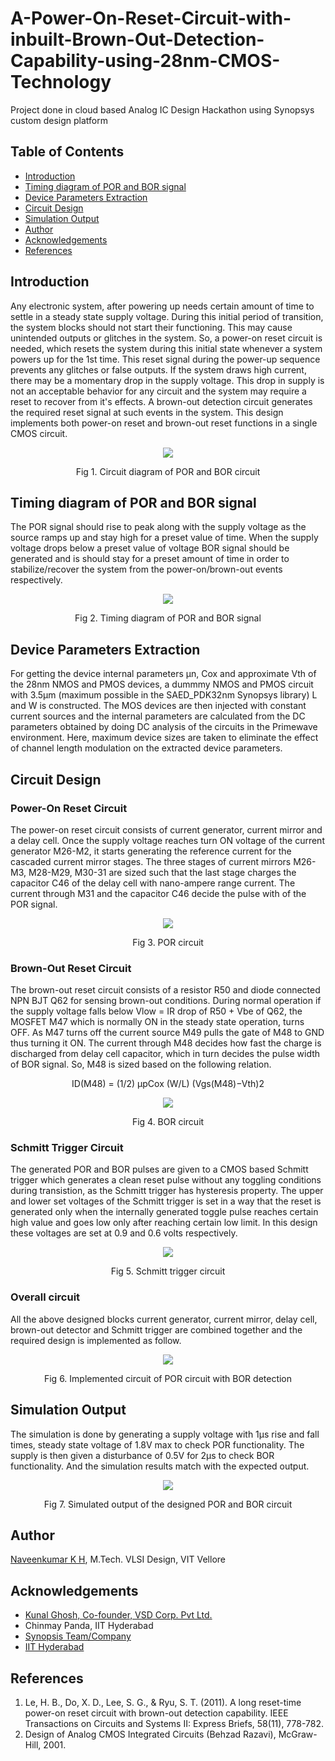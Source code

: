 # A-Power-On-Reset-Circuit-with-inbuilt-Brown-Out-Detection-Capability-using-28nm-CMOS-Technology
Project done in cloud based Analog IC Design Hackathon using Synopsys custom design platform

## Table of Contents

- [Introduction](https://github.com/Naveenkumar-kh/A-Power-On-Reset-Circuit-with-inbuilt-Brown-Out-Detection-Capability-using-CMOS/blob/main/README.md#introduction)
- [Timing diagram of POR and BOR signal](https://github.com/Naveenkumar-kh/A-Power-On-Reset-Circuit-with-inbuilt-Brown-Out-Detection-Capability-using-CMOS/edit/main/README.md#timing-diagram-of-por-and-bor-signal)
- [Device Parameters Extraction](https://github.com/Naveenkumar-kh/A-Power-On-Reset-Circuit-with-inbuilt-Brown-Out-Detection-Capability-using-CMOS/edit/main/README.md#device-parameters-extraction)
- [Circuit Design](https://github.com/Naveenkumar-kh/A-Power-On-Reset-Circuit-with-inbuilt-Brown-Out-Detection-Capability-using-CMOS/edit/main/README.md#device-parameters-extraction)
- [Simulation Output](https://github.com/Naveenkumar-kh/A-Power-On-Reset-Circuit-with-inbuilt-Brown-Out-Detection-Capability-using-CMOS/edit/main/README.md#simulation-output)
- [Author](https://github.com/Naveenkumar-kh/A-Power-On-Reset-Circuit-with-inbuilt-Brown-Out-Detection-Capability-using-CMOS/edit/main/README.md#author)
- [Acknowledgements](https://github.com/Naveenkumar-kh/A-Power-On-Reset-Circuit-with-inbuilt-Brown-Out-Detection-Capability-using-CMOS/edit/main/README.md#acknowledgements)
- [References](https://github.com/Naveenkumar-kh/A-Power-On-Reset-Circuit-with-inbuilt-Brown-Out-Detection-Capability-using-CMOS/edit/main/README.md#references)

## Introduction

Any electronic system, after powering up needs certain amount of time to settle in a steady state supply voltage. During this initial period of transition, the system blocks should not start their functioning. This may cause unintended outputs or glitches in the system. So, a power-on reset circuit is needed, which resets the system during this initial state whenever a system powers up for the 1st time. This reset signal during the power-up sequence prevents any glitches or false outputs. If the system draws high current, there may be a momentary drop in the supply voltage. This drop in supply is not an acceptable behavior for any circuit and the system may require a reset to recover from it's effects. A brown-out detection circuit generates the required reset signal at such events in the system. This design implements both power-on reset and brown-out reset functions in a single CMOS circuit.

<p align="center">
<img src="https://user-images.githubusercontent.com/59077160/156010051-233cb14a-0633-4666-9d93-5c246ef6a79e.jpg">
</p>
<p align="center">
Fig 1. Circuit diagram of POR and BOR circuit
</p>

## Timing diagram of POR and BOR signal

The POR signal should rise to peak along with the supply voltage as the source ramps up and stay high for a preset value of time. When the supply voltage drops below a preset value of voltage BOR signal should be generated and is should stay for a preset amount of time in order to stabilize/recover the system from the power-on/brown-out events respectively. 

<p align="center">
<img src="https://user-images.githubusercontent.com/59077160/156047687-7b7d32fb-a69a-4de2-9b2c-d7d704e6fc44.jpg">
</p>
<p align="center">
Fig 2. Timing diagram of POR and BOR signal
</p>

## Device Parameters Extraction

For getting the device internal parameters µn, Cox and approximate Vth of the 28nm NMOS and PMOS devices, a dummmy NMOS and PMOS circuit with 3.5µm (maximum possible in the SAED_PDK32nm Synopsys library) L and W is constructed. The MOS devices are then injected with constant current sources and the internal parameters are calculated from the DC parameters obtained by doing DC analysis of the circuits in the Primewave environment. Here, maximum device sizes are taken to eliminate the effect of channel length modulation on the extracted device parameters.

## Circuit Design

### Power-On Reset Circuit

The power-on reset circuit consists of current generator, current mirror and a delay cell. Once the supply voltage reaches turn ON voltage of the current generator M26-M2, it starts generating the reference current for the cascaded current mirror stages. The three stages of current mirrors M26-M3, M28-M29, M30-31 are sized such that the last stage charges the capacitor C46 of the delay cell with nano-ampere range current. The current through M31 and the capacitor C46 decide the pulse with of the POR signal.

<p align="center">
<img src="https://user-images.githubusercontent.com/59077160/156036821-b3729fc0-4591-48e8-9cdb-22e06c08dacb.jpg">
</p>
<p align="center">
Fig 3. POR circuit
</p>

### Brown-Out Reset Circuit

The brown-out reset circuit consists of a resistor R50 and diode connected NPN BJT Q62 for sensing brown-out conditions. During normal operation if the supply voltage falls below Vlow = IR drop of R50 + Vbe of Q62, the MOSFET M47 which is normally ON in the steady state operation, turns OFF. As M47 turns off the current source M49 pulls the gate of M48 to GND thus turning it ON. The current through M48 decides how fast the charge is discharged from delay cell capacitor, which in turn decides the pulse width of BOR signal. So, M48 is sized based on the following relation. 

<p align="center">
ID(M48) = (1/2) µpCox (W/L) (Vgs(M48)−Vth)2

<p align="center">
<img src="https://user-images.githubusercontent.com/59077160/156040906-5155ceaf-d868-4a92-844d-668c0c9da53d.jpg">
</p>
<p align="center">
Fig 4. BOR circuit
</p>

### Schmitt Trigger Circuit

The generated POR and BOR pulses are given to a CMOS based Schmitt trigger which generates a clean reset pulse without any toggling conditions during transistion, as the Schmitt trigger has hysteresis property. The upper and lower set voltages of the Schmitt trigger is set in a way that the reset is generated only when the internally generated toggle pulse reaches certain high value and goes low only after reaching certain low limit. In this design these voltages are set at 0.9 and 0.6 volts respectively.

<p align="center">
<img src="https://user-images.githubusercontent.com/59077160/156045749-77a48a02-05ae-4a4c-bdd9-624ce9129e37.jpg">
</p>
<p align="center">
Fig 5. Schmitt trigger circuit
</p>

### Overall circuit

All the above designed blocks current generator, current mirror, delay cell, brown-out detector and Schmitt trigger are combined together and the required design is implemented as follow.

<p align="center">
<img src="https://user-images.githubusercontent.com/59077160/156046407-486ba96c-b5f8-438c-b0cd-9126bc176ed1.jpg">
</p>
<p align="center">
Fig 6. Implemented circuit of POR circuit with BOR detection
</p>

## Simulation Output

The simulation is done by generating a supply voltage with 1µs rise and fall times, steady state voltage of 1.8V max to check POR functionality. The supply is then given a disturbance of 0.5V for 2µs to check BOR functionality. And the simulation results match with the expected output.

<p align="center">
<img src="https://user-images.githubusercontent.com/59077160/156047290-314a0e19-7909-4d5f-950d-8532e2be0b83.jpg">
</p>
<p align="center">
Fig 7. Simulated output of the designed POR and BOR circuit
</p>

## Author

[Naveenkumar K H](www.linkedin.com/in/naveenkumar-kh), M.Tech. VLSI Design, VIT Vellore 

## Acknowledgements

- [Kunal Ghosh, Co-founder, VSD Corp. Pvt Ltd.](https://www.linkedin.com/in/kunal-ghosh-vlsisystemdesign-com-28084836)
- Chinmay Panda, IIT Hyderabad
- [Synopsis Team/Company](synopsys.com/company/contact-synopsys/office-locations/india/about-synopsys-india.html)
- [IIT Hyderabad](https://www.iith.ac.in/events/2022/02/15/Cloud-Based-Analog-IC-Design-Hackathon/)

## References

1. Le, H. B., Do, X. D., Lee, S. G., & Ryu, S. T. (2011). A long reset-time power-on reset circuit with brown-out detection capability. IEEE Transactions on Circuits and Systems II: Express Briefs, 58(11), 778-782.<br/>
2. Design of Analog CMOS Integrated Circuits (Behzad Razavi), McGraw-Hill, 2001.

